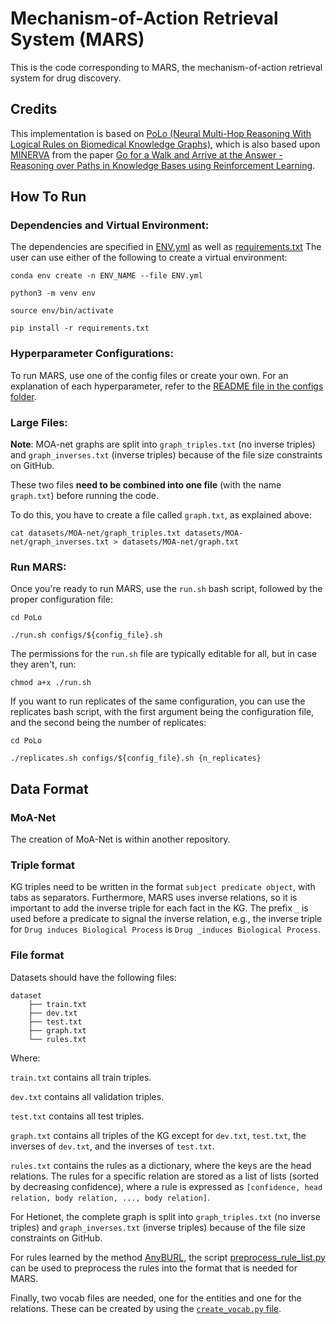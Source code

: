 # Mechanism-of-Action Retrieval System (MARS)

This is the code corresponding to MARS, the mechanism-of-action retrieval system for drug discovery.


<h2> Credits</h2>

This implementation is based on [PoLo (Neural Multi-Hop Reasoning With Logical Rules on Biomedical Knowledge Graphs)](https://arxiv.org/abs/2103.10367), which is also based upon [MINERVA](https://github.com/shehzaadzd/MINERVA) from the paper [Go for a Walk and Arrive at the Answer - Reasoning over Paths in Knowledge Bases using Reinforcement Learning](https://arxiv.org/abs/1711.05851).

<h2> How To Run </h2>

<h3>  Dependencies and Virtual Environment: </h3>

The dependencies are specified in [ENV.yml](ENV.yml) as well as [requirements.txt](requirements.txt) The user can use either of the following to create
a virtual environment:

```
conda env create -n ENV_NAME --file ENV.yml
```

```
python3 -m venv env

source env/bin/activate

pip install -r requirements.txt
```

<h3>  Hyperparameter Configurations: </h3>

To run MARS, use one of the config files or create your own. For an explanation of each hyperparameter, refer to the [README file in the configs folder](configs/README.md).

<h3>  Large Files: </h3>

**Note**: MOA-net graphs are split into ```graph_triples.txt``` (no inverse triples) and ```graph_inverses.txt``` (inverse triples) because of the file size constraints on GitHub.

These two files **need to be combined into one file** (with the name ```graph.txt```) before running the code.

To do this, you have to create a file called ```graph.txt```, as explained above:

```
cat datasets/MOA-net/graph_triples.txt datasets/MOA-net/graph_inverses.txt > datasets/MOA-net/graph.txt
```



<h3> Run MARS: </h3>

Once you're ready to run MARS, use the `run.sh` bash script, followed by the proper configuration file:

```
cd PoLo

./run.sh configs/${config_file}.sh
```

The permissions for the ```run.sh``` file are typically editable for all, but in case they aren't, run:
```
chmod a+x ./run.sh
```

If you want to run replicates of the same configuration, you can use the replicates bash script, with the first argument being the configuration file, and the second being the number of replicates:

```
cd PoLo

./replicates.sh configs/${config_file}.sh {n_replicates}
```


<h2> Data Format </h2>

<h3> MoA-Net </h3>

The creation of MoA-Net is within another repository.

<h3> Triple format </h3>

KG triples need to be written in the format ```subject predicate object```, with tabs as separators. Furthermore, MARS uses inverse relations, so it is important to add the inverse triple for each fact in the KG. The prefix  ```_``` is used before a predicate to signal the inverse relation, e.g., the inverse triple for ```Drug induces Biological Process``` is ```Drug _induces Biological Process```.

<h3> File format </h3>

Datasets should have the following files:
```
dataset
    ├── train.txt
    ├── dev.txt
    ├── test.txt
    ├── graph.txt
    └── rules.txt
```

Where:

```train.txt``` contains all train triples.

```dev.txt``` contains all validation triples.

```test.txt``` contains all test triples.

```graph.txt``` contains all triples of the KG except for ```dev.txt```, ```test.txt```, the inverses of ```dev.txt```, and the inverses of ```test.txt```.

```rules.txt``` contains the rules as a dictionary, where the keys are the head relations. The rules for a specific relation are stored as a list of lists (sorted by decreasing confidence), where a rule is expressed as ```[confidence, head relation, body relation, ..., body relation]```.

For Hetionet, the complete graph is split into ```graph_triples.txt``` (no inverse triples) and ```graph_inverses.txt``` (inverse triples) because of the file size constraints on GitHub.

For rules learned by the method [AnyBURL](http://web.informatik.uni-mannheim.de/AnyBURL/), the script [preprocess_rule_list.py](https://github.com/liu-yushan/PoLo/blob/main/MARS/data/preprocessing_scripts/preprocess_rule_list.py) can be used to preprocess the rules into the format that is needed for MARS.

Finally, two vocab files are needed, one for the entities and one for the relations. These can be created by using the [```create_vocab.py``` file](MARS/data/preprocessing_scripts/create_vocab.py).
